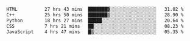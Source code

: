 <!--START_SECTION:waka-->

```txt
HTML          27 hrs 43 mins  ███████▓░░░░░░░░░░░░░░░░░   31.02 %
C++           25 hrs 50 mins  ███████▒░░░░░░░░░░░░░░░░░   28.90 %
Python        18 hrs 27 mins  █████░░░░░░░░░░░░░░░░░░░░   20.64 %
CSS           7 hrs 21 mins   ██░░░░░░░░░░░░░░░░░░░░░░░   08.23 %
JavaScript    4 hrs 47 mins   █▒░░░░░░░░░░░░░░░░░░░░░░░   05.35 %
```

<!--END_SECTION:waka-->
